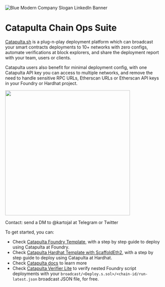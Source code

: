 ![Blue Modern Company Slogan LinkedIn Banner](https://github.com/catapulta-sh/.github/assets/11179847/252be2aa-7a89-44f1-98eb-aa647d0dc5f3)

# Catapulta Chain Ops Suite

[Catapulta.sh](https://catapulta.sh) is a plug-n-play deployment platform which can broadcast your smart contracts deployments to 10+ networks with zero configs, automate verifications at block explorers, and share the deployment report with your team, users or clients.

Catapulta users also benefit for minimal deployment config, with one Catapulta API key you can access to multiple networks, and remove the need to handle sensitive RPC URLs, Etherscan URLs or Etherscan API keys in your Foundry or Hardhat project.

<img src="https://github.com/catapulta-sh/.github/assets/11179847/a736b833-7a37-4d2e-9748-a8a42304121c." data-canonical-src="[https://gyazo.com/eb5c5741b6a9a16c692170a41a49c858.png](https://github.com/catapulta-sh/.github/assets/11179847/a736b833-7a37-4d2e-9748-a8a42304121c)" width="400" height="400" />

Contact: send a DM to @kartojal at Telegram or Twitter

To get started, you can:
- Check [Catapulta Foundry Template](https://github.com/catapulta-sh/catapulta-forge-template), with a step by step guide to deploy using Catapulta at Foundry.
- Check [Catapulta Hardhat Template with ScaffoldEth2](https://github.com/catapulta-sh/catapulta-scaffold-eth-2), with a step by step guide to deploy using Catapulta at Hardhat.
- Check [Catapulta docs](https://catapulta.sh/docs) to learn more
- Check [Catapulta Verifier Lite](https://github.com/catapulta-sh/verifier) to verify nested Foundry script deployments with your `broadcast/<Deploy.s.sol>/<chain-id/run-latest.json` broadcast JSON file, for free.

